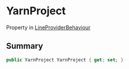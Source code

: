 # YarnProject

Property in [LineProviderBehaviour](./)

## Summary

```csharp
public YarnProject YarnProject { get; set; }
```
